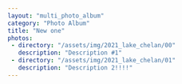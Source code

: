 ```yaml
---
layout: "multi_photo_album"
category: "Photo Album"
title: "New one"
photos:
 - directory: "/assets/img/2021_lake_chelan/00"
   description: "Description #1"
 - directory: "/assets/img/2021_lake_chelan/01"
   description: "Description 2!!!!"
---
```

